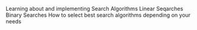  Learning about and implementing
Search Algorithms
Linear Seqarches
Binary Searches
How to select best search algorithms depending on your needs

